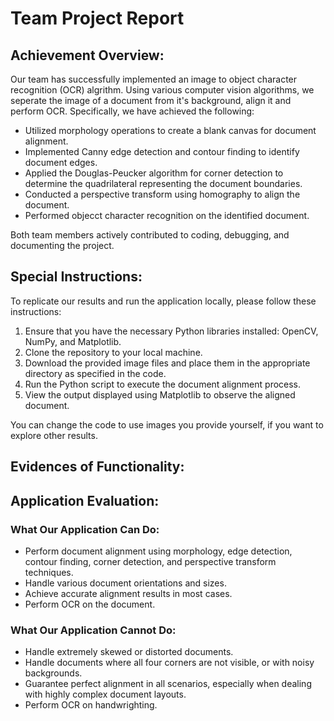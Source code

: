 # Team Project Report

## Achievement Overview:
Our team has successfully implemented an image to object character recognition (OCR) algrithm. Using various computer vision algorithms, we seperate the image of a document from it's background, align it and perform OCR. Specifically, we have achieved the following:

- Utilized morphology operations to create a blank canvas for document alignment.
- Implemented Canny edge detection and contour finding to identify document edges.
- Applied the Douglas-Peucker algorithm for corner detection to determine the quadrilateral representing the document boundaries.
- Conducted a perspective transform using homography to align the document.
- Performed objecct character recognition on the identified document.

Both team members actively contributed to coding, debugging, and documenting the project.

## Special Instructions:
To replicate our results and run the application locally, please follow these instructions:

1. Ensure that you have the necessary Python libraries installed: OpenCV, NumPy, and Matplotlib.
2. Clone the repository to your local machine.
3. Download the provided image files and place them in the appropriate directory as specified in the code.
4. Run the Python script to execute the document alignment process.
5. View the output displayed using Matplotlib to observe the aligned document.

You can change the code to use images you provide yourself, if you want to explore other results.

## Evidences of Functionality:

## Application Evaluation:
### What Our Application Can Do:
- Perform document alignment using morphology, edge detection, contour finding, corner detection, and perspective transform techniques.
- Handle various document orientations and sizes.
- Achieve accurate alignment results in most cases.
- Perform OCR on the document.

### What Our Application Cannot Do:
- Handle extremely skewed or distorted documents.
- Handle documents where all four corners are not visible, or with noisy backgrounds.
- Guarantee perfect alignment in all scenarios, especially when dealing with highly complex document layouts.
- Perform OCR on handwrighting.

